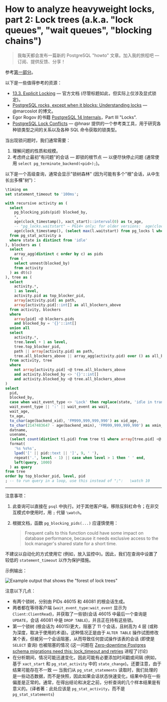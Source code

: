 # How to analyze heavyweight locks, part 2: Lock trees (a.k.a. "lock queues", "wait queues", "blocking chains")

>我每天都会发布一篇新的 PostgreSQL "howto" 文章。加入我的旅程吧 — 订阅、提供反馈、分享！

参考[第一部分](https://gitlab.com/postgres-ai/postgresql-consulting/postgres-howtos/-/blob/main/0022_how_to_analyze_heavyweight_locks_part_1.md)。

以下是一些值得参考的资源：

- [13.3. Explicit Locking](https://postgresql.org/docs/current/explicit-locking.html) — 官方文档 (尽管标题如此，但实际上仅涉及显式锁定)。
- [PostgreSQL rocks, except when it blocks: Understanding locks](https://www.citusdata.com/blog/2018/02/15/when-postgresql-blocks/) — @marcoslot 的博文。
- Egor Rogov 的书籍 [PostgreSQL 14 Internals](https://postgrespro.com/community/books/internals)，Part III "Locks".
- [PostgreSQL Lock Conflicts](https://postgres-locks.husseinnasser.com) — @hnasr 提供的一个参考类工具，用于研究各种锁类型之间的关系以及各种 SQL 命令获取的锁类型。

当出现锁问题时，我们通常需要：

1. 理解问题的性质和规模。
2. 考虑终止最初"有问题"的会话 — 即锁的根节点 — 以便尽快停止问题 (通常使用 `select pg_terminate_backend(<pid>);`)。

以下是一个高级查询，通常会显示"锁树森林" (因为可能有多个"根"会话，从中生长出多棵"树")：

```sql
\timing on
set statement_timeout to '100ms';

with recursive activity as (
  select
    pg_blocking_pids(pid) blocked_by,
    *,
    age(clock_timestamp(), xact_start)::interval(0) as tx_age,
    -- "pg_locks.waitstart" – PG14+ only; for older versions:  age(clock_timestamp(), state_change) as wait_age
    age(clock_timestamp(), (select max(l.waitstart) from pg_locks l where a.pid = l.pid))::interval(0) as wait_age
  from pg_stat_activity a
  where state is distinct from 'idle'
), blockers as (
  select
    array_agg(distinct c order by c) as pids
  from (
    select unnest(blocked_by)
    from activity
  ) as dt(c)
), tree as (
  select
    activity.*,
    1 as level,
    activity.pid as top_blocker_pid,
    array[activity.pid] as path,
    array[activity.pid]::int[] as all_blockers_above
  from activity, blockers
  where
    array[pid] <@ blockers.pids
    and blocked_by = '{}'::int[]
  union all
  select
    activity.*,
    tree.level + 1 as level,
    tree.top_blocker_pid,
    path || array[activity.pid] as path,
    tree.all_blockers_above || array_agg(activity.pid) over () as all_blockers_above
  from activity, tree
  where
    not array[activity.pid] <@ tree.all_blockers_above
    and activity.blocked_by <> '{}'::int[]
    and activity.blocked_by <@ tree.all_blockers_above
)
select
  pid,
  blocked_by,
  case when wait_event_type <> 'Lock' then replace(state, 'idle in transaction', 'idletx') else 'waiting' end as state,
  wait_event_type || ':' || wait_event as wait,
  wait_age,
  tx_age,
  to_char(age(backend_xid), 'FM999,999,999,990') as xid_age,
  to_char(2147483647 - age(backend_xmin), 'FM999,999,999,990') as xmin_ttf,
  datname,
  usename,
  (select count(distinct t1.pid) from tree t1 where array[tree.pid] <@ t1.path and t1.pid <> tree.pid) as blkd,
  format(
    '%s %s%s',
    lpad('[' || pid::text || ']', 9, ' '),
    repeat('.', level - 1) || case when level > 1 then ' ' end,
    left(query, 1000)
  ) as query
from tree
order by top_blocker_pid, level, pid
; -- to run query in a loop, use this instead of ";":   \watch 10
```

------

注意事项：

1. 此查询可以直接在 `psql` 中执行。对于其他客户端，移除反斜杠命令；在非交互模式中使用时，用 `;` 代替 `\watch`。

2. 根据文档，函数 `pg_blocking_pids(...)` 应谨慎使用：

   >Frequent calls to this function could have some impact on database performance, because it needs exclusive access to the lock manager's shared state for a short time.

不建议以自动化的方式使用它 (例如，放入监控中)。因此，我们在查询中设置了较低的 `statement_timeout` 以作为保护措施。

示例输出：

![Example output that shows the "forest of lock trees"](https://gitlab.com/postgres-ai/postgresql-consulting/postgres-howtos/-/raw/main/files/0042_example_output.jpeg)

注意以下几点：

- 有两个锁树，分别由 PIDs 46015 和 46081 的根会话生成。
- 两者都在等待客户端 (`wait_event_type:wait_event` 显示为 `Client:ClientRead`)，并获取了一些锁(会话 46015 中最后一个查询是 `UPDATE`，会话 46081 中是 `DROP TABLE`)，并且正在持有这些锁。
- 第一个锁树 (根会话为 46015)更大，阻塞了 11 个会话，且树高为 4 层 (或称为深度，取决于使用的术语)。这种情况正是由于 `ALTER TABLE` 操作试图修改某个表，但被另一个会话阻塞，从而导致任何尝试操作该表的会话 (即使是 `SELECT` 查询) 也被阻塞的情况 (这一问题在 [Zero-downtime Postgres schema migrations need this: lock_timeout and retries](https://postgres.ai/blog/20210923-zero-downtime-postgres-schema-migrations-lock-timeout-and-retries) 进程了讨论) 
- 在分析期间，情况可能迅速变化，因此可能有必要添加时间戳或间隔 (例如，基于 `xact_start` 和 `pg_stat_activity` 中的 `state_change`)。还要注意，由于结果可能存在不一致 — 当我们从 `pg_stat_statements` 读取时，我们处理的是一些动态数据，而不是快照，因此如果会话状态快速变化，结果中存在一些偏差是正常的。通常，在得出结论和决定之前，分析查询的几个样本结果是有意义的。(译者著：此处应该是 `pg_stat_activity`，而不是 `pg_stat_statements`)